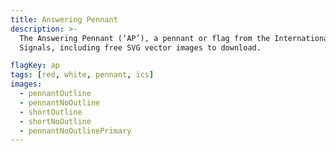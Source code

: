 ```yaml
---
title: Answering Pennant
description: >-
  The Answering Pennant (‘AP’), a pennant or flag from the International Code of
  Signals, including free SVG vector images to download.

flagKey: ap
tags: [red, white, pennant, ics]
images:
  - pennantOutline
  - pennantNoOutline
  - shortOutline
  - shortNoOutline
  - pennantNoOutlinePrimary
---
```

